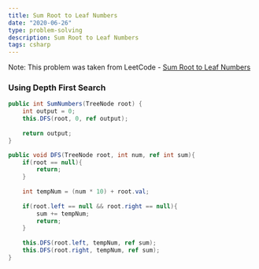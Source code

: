 ```yaml
---
title: Sum Root to Leaf Numbers
date: "2020-06-26"
type: problem-solving
description: Sum Root to Leaf Numbers
tags: csharp
---
```


Note: This problem was taken from LeetCode - [Sum Root to Leaf Numbers](https://leetcode.com/problems/sum-root-to-leaf-numbers/)

### Using Depth First Search

```csharp
public int SumNumbers(TreeNode root) {
	int output = 0;
	this.DFS(root, 0, ref output);
	
	return output;
}

public void DFS(TreeNode root, int num, ref int sum){
	if(root == null){
		return;
	}
	
	int tempNum = (num * 10) + root.val;
	
	if(root.left == null && root.right == null){
		sum += tempNum;
		return;
	}
	
	this.DFS(root.left, tempNum, ref sum);
	this.DFS(root.right, tempNum, ref sum);
}
```
